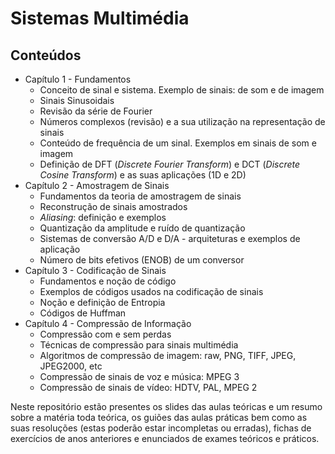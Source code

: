 # Sistemas Multimédia
## Conteúdos
- Capítulo 1 - Fundamentos
    - Conceito de sinal e sistema. Exemplo de sinais: de som e de imagem
    - Sinais Sinusoidais
    - Revisão da série de Fourier
    - Números complexos (revisão) e a sua utilização na representação de sinais
    - Conteúdo de frequência de um sinal. Exemplos em sinais de som e imagem
    - Definição de DFT (*Discrete Fourier Transform*) e DCT (*Discrete Cosine Transform*) e as suas aplicações (1D e 2D)
- Capítulo 2 - Amostragem de Sinais
    - Fundamentos da teoria de amostragem de sinais
    - Reconstrução de sinais amostrados
    - *Aliasing*: definição e exemplos
    - Quantização da amplitude e ruído de quantização
    - Sistemas de conversão A/D e D/A - arquiteturas e exemplos de aplicação
    - Número de bits efetivos (ENOB) de um conversor
- Capítulo 3 - Codificação de Sinais
    - Fundamentos e noção de código
    - Exemplos de códigos usados na codificação de sinais
    - Noção e definição de Entropia
    - Códigos de Huffman
- Capítulo 4 - Compressão de Informação
    - Compressão com e sem perdas
    - Técnicas de compressão para sinais multimédia 
    - Algoritmos de compressão de imagem: raw, PNG, TIFF, JPEG, JPEG2000, etc
    - Compressão de sinais de voz e música: MPEG 3
    - Compressão de sinais de vídeo: HDTV, PAL, MPEG 2 <br />

Neste repositório estão presentes os slides das aulas teóricas e um resumo sobre a matéria toda teórica, os guiões das aulas práticas bem como as suas resoluções (estas poderão estar incompletas ou erradas), fichas de exercícios de anos anteriores e enunciados de exames teóricos e práticos.
